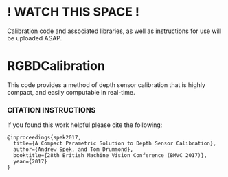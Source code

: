 # ! WATCH THIS SPACE !

Calibration code and associated libraries, as well as instructions for use will be uploaded ASAP. 

# RGBDCalibration

This code provides a method of depth sensor calibration that is highly compact, and easily computable in real-time. 

### CITATION INSTRUCTIONS

If you found this work helpful please cite the following:

```
@inproceedings{spek2017,
  title={A Compact Parametric Solution to Depth Sensor Calibration},
  author={Andrew Spek, and Tom Drummond},
  booktitle={28th British Machine Vision Conference (BMVC 2017)},
  year={2017}
}
```
